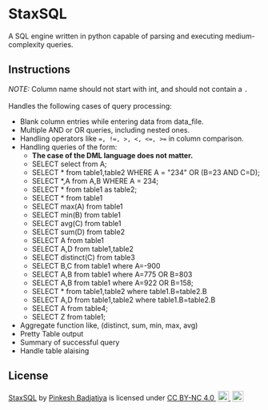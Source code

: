 # StaxSQL
A SQL engine written in python capable of parsing and executing medium-complexity queries.

## Instructions
_NOTE:_ Column name should not start with int, and should not contain a `.`  
<br/>
Handles the following cases of query processing:
- Blank column entries while entering data from data_file.  
- Multiple AND or OR queries, including nested ones.  
- Handling operators like `=, !=, >, <, <=, >=` in column comparison.  
- Handling queries of the form:
  - **The case of the DML language does not matter.**
  - SELECT select from A;
  - SELECT * from table1,table2 WHERE A = "234" OR (B=23 AND C=D);
  - SELECT *,A from A,B WHERE A = 234;
  - SELECT * from table1 as table2;
  - SELECT * from table1
  - SELECT max(A) from table1
  - SELECT min(B) from table1
  - SELECT avg(C) from table1
  - SELECT sum(D) from table2
  - SELECT A from table1
  - SELECT A,D from table1,table2
  - SELECT distinct(C) from table3
  - SELECT B,C from table1 where A=-900
  - SELECT A,B from table1 where A=775 OR B=803
  - SELECT A,B from table1 where A=922 OR B=158;
  - SELECT * from table1,table2 where table1.B=table2.B
  - SELECT A,D from table1,table2 where table1.B=table2.B
  - SELECT A from table4;
  - SELECT Z from table1;
- Aggregate function like, (distinct, sum, min, max, avg)
- Pretty Table output
- Summary of successful query
- Handle table alaising


<!-- - Differenet character types -->


## License
<p xmlns:dct="http://purl.org/dc/terms/" xmlns:cc="http://creativecommons.org/ns#" class="license-text"><a rel="cc:attributionURL" property="dct:title" href="github.com/pinkeshbadjatiya/StaxSQL">StaxSQL</a> by <a rel="cc:attributionURL dct:creator" property="cc:attributionName" href="pinkeshbadjatiya.github.io">Pinkesh Badjatiya</a> is licensed under <a rel="license" href="https://creativecommons.org/licenses/by-nc/4.0">CC BY-NC 4.0 <img style="height:22px;margin-left:3px;vertical-align:text-bottom;" src="https://mirrors.creativecommons.org/presskit/icons/cc.svg?ref=chooser-v1" /> <img style="height:22px;margin-left:3px;vertical-align:text-bottom;" src="https://mirrors.creativecommons.org/presskit/icons/by.svg?ref=chooser-v1" /> <img style="height:2px; width: 2px; margin:30px; vertical-align:text-bottom;" src="https://mirrors.creativecommons.org/presskit/icons/nc.svg?ref=chooser-v1" /> </a></p>
